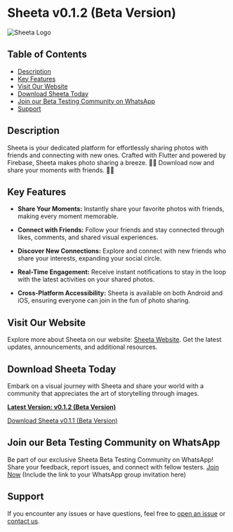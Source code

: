 # Sheeta v0.1.2 (Beta Version)

![Sheeta Logo](https://res.cloudinary.com/duhdjmrqe/image/upload/v1701695066/mohamedmonster/sheeta_tlghpm.png)

## Table of Contents

- [Description](#description)
- [Key Features](#key-features)
- [Visit Our Website](#visit-our-website)
- [Download Sheeta Today](#download-sheeta-today)
- [Join our Beta Testing Community on WhatsApp](#join-our-beta-testing-community-on-whatsapp)
- [Support](#support)

## Description

Sheeta is your dedicated platform for effortlessly sharing photos with friends and connecting with new ones. Crafted with Flutter and powered by Firebase, Sheeta makes photo sharing a breeze. 📸🌟
Download now and share your moments with friends. 🚀📲

## Key Features

- **Share Your Moments:** Instantly share your favorite photos with friends, making every moment memorable.

- **Connect with Friends:** Follow your friends and stay connected through likes, comments, and shared visual experiences.

- **Discover New Connections:** Explore and connect with new friends who share your interests, expanding your social circle.

- **Real-Time Engagement:** Receive instant notifications to stay in the loop with the latest activities on your shared photos.

- **Cross-Platform Accessibility:** Sheeta is available on both Android and iOS, ensuring everyone can join in the fun of photo sharing.

## Visit Our Website

Explore more about Sheeta on our website: [Sheeta Website](https://norasahmedx.web.app/mobile/sheeta.html). Get the latest updates, announcements, and additional resources.

## Download Sheeta Today

Embark on a visual journey with Sheeta and share your world with a community that appreciates the art of storytelling through images.

**[Latest Version: v0.1.2 (Beta Version)](/Sheeta-Official/Sheeta-Mobile-Releases/releases/download/v0.1.2/sheeta-v0.1.2.apk)**

[Download Sheeta v0.1.1 (Beta Version)](/Sheeta-Official/Sheeta-Mobile-Releases/releases/download/v0.1.1/sheeta-v0.1.1.apk)

## Join our Beta Testing Community on WhatsApp

Be part of our exclusive Sheeta Beta Testing Community on WhatsApp! Share your feedback, report issues, and connect with fellow testers. [Join Now](https://chat.whatsapp.com/HOgrtctbuuC5bVuP7QHcab) (Include the link to your WhatsApp group invitation here)

## Support

If you encounter any issues or have questions, feel free to [open an issue](https://norasahmedx.web.app/contact.html) or [contact us](https://norasahmedx.web.app/contact.html).
